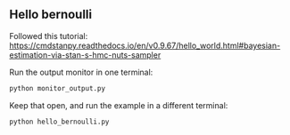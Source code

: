 ## Hello bernoulli

Followed this tutorial: https://cmdstanpy.readthedocs.io/en/v0.9.67/hello_world.html#bayesian-estimation-via-stan-s-hmc-nuts-sampler

Run the output monitor in one terminal:

```bash
python monitor_output.py
```

Keep that open, and run the example in a different terminal:

```bash
python hello_bernoulli.py
```
